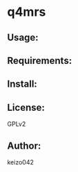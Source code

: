 q4mrs
=====

Usage:
------


Requirements:
-------------

Install:
--------

License:
--------
GPLv2

Author:
-------
keizo042

